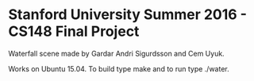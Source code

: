 Stanford University Summer 2016 - CS148 Final Project
===================

Waterfall scene made by Gardar Andri Sigurdsson and Cem Uyuk.

Works on Ubuntu 15.04. To build type make and to run type ./water.
